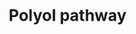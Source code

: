 ---
annotations:
- id: DOID:9351
  parent: disease of metabolism
  type: Disease Ontology
  value: diabetes mellitus
- id: PW:0000300
  parent: disease pathway
  type: Pathway Ontology
  value: kidney disease pathway
- id: PW:0000555
  parent: regulatory pathway
  type: Pathway Ontology
  value: glucose utilization pathway
- id: PW:0001520
  parent: regulatory pathway
  type: Pathway Ontology
  value: polyol pathway
- id: PW:0000556
  parent: regulatory pathway
  type: Pathway Ontology
  value: glucose oxidation pathway
authors:
- Pieter Giesbertz
- MaintBot
- Khanspers
- Ddigles
- AlexanderPico
- Mkutmon
- Fehrhart
- DeSl
- Egonw
- Eweitz
description: When glucose is unused, it is metabolized via the polyol pathway. This
  pathway consists of two main enzymatic steps. First, glucose is reduced to sorbitol
  by aldose reductase. In this step, NADPH is oxidized to NADP+. The next step is
  the oxidation of sorbitol to D-fructose by sorbitol dehydrogenase. Fructose can
  then be phosphorylated by fructokinase and subsequently be metabolized via dihydroxyacetone
  phosphate or glyceraldehyde to D-glyceraldehyde 3-phosphate, which can be used as
  a substrate in the process of glycolysis. The sorbitol pathway plays a role in diabetic
  renal complications because aldose reductase metabolizes the excess of glucose to
  toxic metabolites that induce hyperfiltration and glomerular dysfunction.
last-edited: 2021-05-18
organisms:
- Homo sapiens
redirect_from:
- /index.php/Pathway:WP690
- /instance/WP690
revision: null
schema-jsonld:
- '@context': https://schema.org/
  '@id': https://wikipathways.github.io/pathways/WP690.html
  '@type': Dataset
  creator:
    '@type': Organization
    name: WikiPathways
  description: When glucose is unused, it is metabolized via the polyol pathway. This
    pathway consists of two main enzymatic steps. First, glucose is reduced to sorbitol
    by aldose reductase. In this step, NADPH is oxidized to NADP+. The next step is
    the oxidation of sorbitol to D-fructose by sorbitol dehydrogenase. Fructose can
    then be phosphorylated by fructokinase and subsequently be metabolized via dihydroxyacetone
    phosphate or glyceraldehyde to D-glyceraldehyde 3-phosphate, which can be used
    as a substrate in the process of glycolysis. The sorbitol pathway plays a role
    in diabetic renal complications because aldose reductase metabolizes the excess
    of glucose to toxic metabolites that induce hyperfiltration and glomerular dysfunction.
  keywords:
  - 1,4,3,6-dianhydrosorbitol
  - 1,4-anhydrosorbitol
  - 1,5-anhydrosorbitol
  - ALDOB
  - ALR2
  - D-Fructose
  - D-Glucose
  - D-Glyceraldehyde 3-phosphate
  - D-Sorbitol
  - Dihydroxyacetone phosphate
  - Fructokinase
  - Fructose 1-phosphate
  - Glyceraldehyde
  - Glycolysis
  - Isosorbid
  - SORD
  license: CC0
  name: Polyol pathway
seo: CreativeWork
title: Polyol pathway
wpid: WP690
---